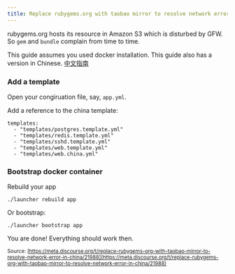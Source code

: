 ```yaml
---
title: Replace rubygems.org with taobao mirror to resolve network error in China
---
```


rubygems.org hosts its resource in Amazon S3 which is disturbed by GFW. So `gem` and `bundle` complain from time to time.

This guide assumes you used docker installation. This guide also has a version in Chinese. [中文指南](https://meta.discoursecn.org/t/discourse/28)

### Add a template

Open your congiruation file, say,  `app.yml`.

Add a reference to the china template:

    templates:
      - "templates/postgres.template.yml"
      - "templates/redis.template.yml"
      - "templates/sshd.template.yml"
      - "templates/web.template.yml"
      - "templates/web.china.yml"

### Bootstrap docker container

Rebuild your app

    ./launcher rebuild app

Or bootstrap:

    ./launcher bootstrap app

You are done! Everything should work then.

<small class="documentation-source">Source: [https://meta.discourse.org/t/replace-rubygems-org-with-taobao-mirror-to-resolve-network-error-in-china/21988](https://meta.discourse.org/t/replace-rubygems-org-with-taobao-mirror-to-resolve-network-error-in-china/21988)</small>
